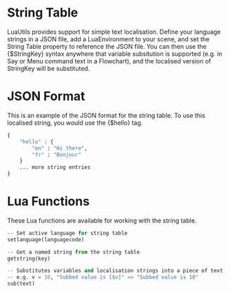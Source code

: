 # String Table

LuaUtils provides support for simple text localisation. Define your language strings in a JSON file, add a LuaEnvironment to your scene, and set the String Table property to reference the JSON file. You can then use the {$StringKey} syntax anywhere that variable subsitution is supported (e.g. in Say or Menu command text in a Flowchart), and the localised version of StringKey will be substituted.

# JSON Format

This is an example of the JSON format for the string table. To use this localised string, you would use the {$hello} tag.

```python
{
    "hello" : {
        "en" : "Hi there",
        "fr" : "Bonjour"
    }
    ... more string entries
}
```

# Lua Functions

These Lua functions are available for working with the string table.

```python
-- Set active language for string table
setlanguage(languagecode)

-- Get a named string from the string table
getstring(key)

-- Substitutes variables and localisation strings into a piece of text
-- e.g. v = 10, "Subbed value is [$v]" => "Subbed value is 10"
sub(text)
```

